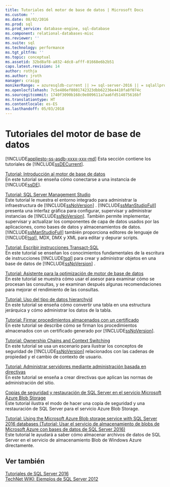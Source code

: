 ```yaml
---
title: Tutoriales del motor de base de datos | Microsoft Docs
ms.custom: ''
ms.date: 08/02/2016
ms.prod: sql
ms.prod_service: database-engine, sql-database
ms.component: relational-databases-misc
ms.reviewer: ''
ms.suite: sql
ms.technology: performance
ms.tgt_pltfrm: ''
ms.topic: conceptual
ms.assetid: 32bd8af8-a832-4dc8-afff-01668e6b2b51
caps.latest.revision: 14
author: rothja
ms.author: jroth
manager: craigg
monikerRange: = azuresqldb-current || >= sql-server-2016 || = sqlallproducts-allversions
ms.openlocfilehash: 7c5e486ef0801742323dbb62236e4410fa8f074c
ms.sourcegitcommit: 1740f3090b168c0e809611a7aa6fd514075616bf
ms.translationtype: HT
ms.contentlocale: es-ES
ms.lasthandoff: 05/03/2018
---
```

# <a name="database-engine-tutorials"></a>Tutoriales del motor de base de datos
[!INCLUDE[appliesto-ss-asdb-xxxx-xxx-md](../includes/appliesto-ss-asdb-xxxx-xxx-md.md)]
Esta sección contiene los tutoriales de [!INCLUDE[ssDECurrent](../includes/ssdecurrent-md.md)].  
  
[Tutorial: Introducción al motor de base de datos](../relational-databases/tutorial-getting-started-with-the-database-engine.md)  
En este tutorial se enseña cómo conectarse a una instancia de [!INCLUDE[ssDE](../includes/ssde-md.md)].  
  
[Tutorial: SQL Server Management Studio](../tools/sql-server-management-studio/tutorial-sql-server-management-studio.md)  
Este tutorial le muestra el entorno integrado para administrar la infraestructura de [!INCLUDE[ssNoVersion](../includes/ssnoversion-md.md)] . [!INCLUDE[ssManStudioFull](../includes/ssmanstudiofull-md.md)] presenta una interfaz gráfica para configurar, supervisar y administrar instancias de [!INCLUDE[ssNoVersion](../includes/ssnoversion-md.md)]. También permite implementar, supervisar y actualizar los componentes de capa de datos usados por las aplicaciones, como bases de datos y almacenamientos de datos. [!INCLUDE[ssManStudioFull](../includes/ssmanstudiofull-md.md)] también proporciona editores de lenguaje de [!INCLUDE[tsql](../includes/tsql-md.md)], MDX, DMX y XML para editar y depurar scripts.  
  
[Tutorial: Escribir instrucciones Transact-SQL](../t-sql/tutorial-writing-transact-sql-statements.md)  
En este tutorial se enseñan los conocimientos fundamentales de la escritura de instrucciones [!INCLUDE[tsql](../includes/tsql-md.md)] para crear y administrar objetos en una base de datos de [!INCLUDE[ssNoVersion](../includes/ssnoversion-md.md)] .  
  
[Tutorial: Asistente para la optimización de motor de base de datos](../tools/dta/tutorial-database-engine-tuning-advisor.md)  
En este tutorial se muestra cómo usar el asesor para examinar cómo se procesan las consultas, y se examinan después algunas recomendaciones para mejorar el rendimiento de las consultas.  
  
[Tutorial: Uso del tipo de datos hierarchyid](../relational-databases/tables/tutorial-using-the-hierarchyid-data-type.md)  
En este tutorial se enseña cómo convertir una tabla en una estructura jerárquica y cómo administrar los datos de la tabla.  
  
[Tutorial: Firmar procedimientos almacenados con un certificado](../relational-databases/tutorial-signing-stored-procedures-with-a-certificate.md)  
En este tutorial se describe cómo se firman los procedimientos almacenados con un certificado generado por [!INCLUDE[ssNoVersion](../includes/ssnoversion-md.md)].  
  
[Tutorial: Ownership Chains and Context Switching](../relational-databases/tutorial-ownership-chains-and-context-switching.md)  
En este tutorial se usa un escenario para ilustrar los conceptos de seguridad de [!INCLUDE[ssNoVersion](../includes/ssnoversion-md.md)] relacionados con las cadenas de propiedad y el cambio de contexto de usuario.  
  
[Tutorial: Administrar servidores mediante administración basada en directivas](../relational-databases/policy-based-management/tutorial-administering-servers-by-using-policy-based-management.md)  
En este tutorial se enseña a crear directivas que aplican las normas de administración del sitio.  
  
[Copias de seguridad y restauración de SQL Server en el servicio Microsoft Azure Blob Storage](~/relational-databases/tutorial-sql-server-backup-and-restore-to-azure-blob-storage-service.md)  
Este tutorial ilustra el modo de hacer una copia de seguridad y una restauración de SQL Server para el servicio Azure Blob Storage.  
  
[Tutorial: Using the Microsoft Azure Blob storage service with SQL Server 2016 databases (Tutorial: Usar el servicio de almacenamiento de blobs de Microsoft Azure con bases de datos de SQL Server 2016) ](tutorial-use-azure-blob-storage-service-with-sql-server-2016.md)  
Este tutorial le ayudará a saber cómo almacenar archivos de datos de SQL Server en el servicio de almacenamiento Blob de Windows Azure directamente.  
  
## <a name="see-also"></a>Ver también  
[Tutoriales de SQL Server 2016](../sql-server/tutorials-for-sql-server-2016.md)  
[TechNet WIKI: Ejemplos de SQL Server 2012](http://go.microsoft.com/fwlink/?linkID=220734)  
  
  
  


